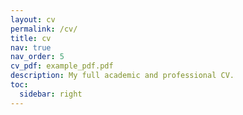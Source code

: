 ```yaml
---
layout: cv
permalink: /cv/
title: cv
nav: true
nav_order: 5
cv_pdf: example_pdf.pdf
description: My full academic and professional CV. 
toc:
  sidebar: right
---
```

